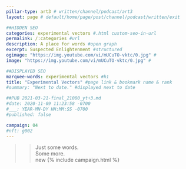 ```yaml
---
pillar-type: art3 # written/channel/podcast/art3
layout: page # default/home/page/post/channel/podcast/written/exit

##HIDDEN SEO
categories: experimental vectors #.html custom-seo-in-url
permalink: /:categories #url
description: A place for words #open graph
excerpt: Suspected Enlightenment #structured
ogimage: "https://img.youtube.com/vi/mUCuTO-vktc/0.jpg" #
image: "https://img.youtube.com/vi/mUCuTO-vktc/0.jpg" #

##DISPLAYED SEO
marquee-words: experimental vectors #h1
title: "Experimental Vectors" #page link & bookmark name & rank
#summary: "Next to date." #displayed next to date

##PUB 2021-03-21-final_21080_yt+3.md
#date: 2020-11-09 11:23:58 -0700
#___: YEAR-MN-DY HH:MM:SS -0700
#published: false

campaign: 04
#nft: g002
---
```

>>Just some words.  
Some more.  
>new
{% include campaign.html %}